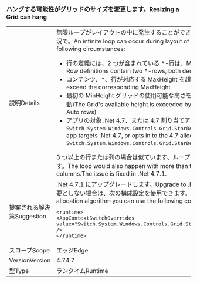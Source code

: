 ### <a name="resizing-a-grid-can-hang"></a><span data-ttu-id="acbf8-101">ハングする可能性がグリッドのサイズを変更します。</span><span class="sxs-lookup"><span data-stu-id="acbf8-101">Resizing a Grid can hang</span></span>

|   |   |
|---|---|
|<span data-ttu-id="acbf8-102">説明</span><span class="sxs-lookup"><span data-stu-id="acbf8-102">Details</span></span>|<span data-ttu-id="acbf8-103">無限ループがレイアウトの中に発生することができます、<code>T:System.Windows.Controls.Grid</code>次の状況で。</span><span class="sxs-lookup"><span data-stu-id="acbf8-103">An infinite loop can occur during layout of a <code>T:System.Windows.Controls.Grid</code> under the following circumstances:</span></span><ul><li><span data-ttu-id="acbf8-104">行の定義には、2 つが含まれている \*-行は、MinHeight と、MaxHeight 両方の宣言します。</span><span class="sxs-lookup"><span data-stu-id="acbf8-104">Row definitions contain two \*-rows, both declaring a MinHeight and a MaxHeight.</span></span></li><li><span data-ttu-id="acbf8-105">コンテンツ、\*、行が対応する MaxHeight を超えていません。</span><span class="sxs-lookup"><span data-stu-id="acbf8-105">Content of the \*-rows doesn't exceed the corresponding MaxHeight</span></span></li><li><span data-ttu-id="acbf8-106">最初の MinHeight グリッドの使用可能な高さを超えた (およびその他の固定または行の自動)</span><span class="sxs-lookup"><span data-stu-id="acbf8-106">The Grid's available height is exceeded by the first MinHeight (plus any other fixed or Auto rows)</span></span></li><li><span data-ttu-id="acbf8-107">アプリの対象 .Net 4.7、または 4.7 割り当てアルゴリズムに設定してオプトインを指定 <code>Switch.System.Windows.Controls.Grid.StarDefinitionsCanExceedAvailableSpace=false</code></span><span class="sxs-lookup"><span data-stu-id="acbf8-107">The app targets .Net 4.7, or opts in to the 4.7 allocation algorithm by setting <code>Switch.System.Windows.Controls.Grid.StarDefinitionsCanExceedAvailableSpace=false</code></span></span></li></ul><span data-ttu-id="acbf8-108">3 つ以上の行または列の場合は似ています、ループも発生します。 .Net 4.7.1 で問題が解決します。</span><span class="sxs-lookup"><span data-stu-id="acbf8-108">The loop would also happen with more than two rows, or in the analogous case for columns.The issue is fixed in .Net 4.7.1.</span></span>|
|<span data-ttu-id="acbf8-109">提案される解決策</span><span class="sxs-lookup"><span data-stu-id="acbf8-109">Suggestion</span></span>|<span data-ttu-id="acbf8-110">.Net 4.7.1 にアップグレードします。</span><span class="sxs-lookup"><span data-stu-id="acbf8-110">Upgrade to .Net 4.7.1.</span></span>  <span data-ttu-id="acbf8-111">また、4.7 割り当てアルゴリズムを必要としない場合は、次の構成設定を使用できます。</span><span class="sxs-lookup"><span data-stu-id="acbf8-111">Alternatively, if you don't need the 4.7 allocation algorithm you can use the following configuration setting:</span></span><pre><code class="language-xml">&lt;runtime&gt;&#13;&#10;&lt;AppContextSwitchOverrides value=&quot;Switch.System.Windows.Controls.Grid.StarDefinitionsCanExceedAvailableSpace=true&quot; /&gt;&#13;&#10;&lt;/runtime&gt;&#13;&#10;</code></pre>|
|<span data-ttu-id="acbf8-112">スコープ</span><span class="sxs-lookup"><span data-stu-id="acbf8-112">Scope</span></span>|<span data-ttu-id="acbf8-113">エッジ</span><span class="sxs-lookup"><span data-stu-id="acbf8-113">Edge</span></span>|
|<span data-ttu-id="acbf8-114">Version</span><span class="sxs-lookup"><span data-stu-id="acbf8-114">Version</span></span>|<span data-ttu-id="acbf8-115">4.7</span><span class="sxs-lookup"><span data-stu-id="acbf8-115">4.7</span></span>|
|<span data-ttu-id="acbf8-116">型</span><span class="sxs-lookup"><span data-stu-id="acbf8-116">Type</span></span>|<span data-ttu-id="acbf8-117">ランタイム</span><span class="sxs-lookup"><span data-stu-id="acbf8-117">Runtime</span></span>|

